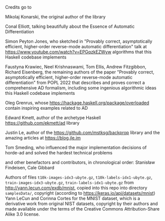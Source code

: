 Credits go to

Mikolaj Konarski, the original author of the library

Conal Elliott, talking beautifully about the Essence of Automatic Differentiation

Simon Peyton Jones, who sketched in "Provably correct, asymptotically efficient, higher-order reverse-mode automatic differentiation" talk at https://www.youtube.com/watch?v=EPGqzkEZWyw algorithms that this Haskell codebase implements

Faustyna Krawiec, Neel Krishnaswami, Tom Ellis, Andrew Fitzgibbon, Richard Eisenberg, the remaining authors of the paper "Provably correct, asymptotically efficient, higher-order reverse-mode automatic differentiation" from POPL 2022 that describes and proves correct a comprehensive AD formalism, including some ingenious algorithmic ideas this Haskell codebase implements

Oleg Grenrus, whose https://hackage.haskell.org/package/overloaded contain inspiring examples related to AD

Edward Kmett, author of the archetype Haskell https://github.com/ekmett/ad library

Justin Le, author of the https://github.com/mstksg/backprop library and the amazing articles at https://blog.jle.im

Tom Smeding, who influenced the major implementation decisions of horde-ad and solved the hardest technical problems

and other benefactors and contributors, in chronological order:
Stanisław Findeisen, Cale Gibbard


Authors of files `t10k-images-idx3-ubyte.gz`, `t10k-labels-idx1-ubyte.gz`, `train-images-idx3-ubyte.gz`, `train-labels-idx1-ubyte.gz` from http://yann.lecun.com/exdb/mnist, copied into this repo into directory `samplesData/`, copyright (according to https://keras.io/api/datasets/mnist) Yann LeCun and Corinna Cortes for the MNIST dataset, which is a derivative work from original NIST datasets, copyright by their authors and made available under the terms of the Creative Commons Attribution-Share Alike 3.0 license.
